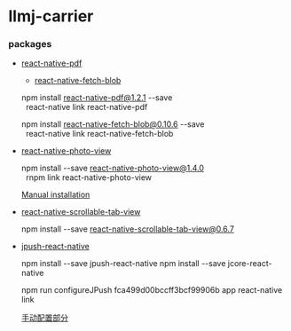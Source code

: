 # llmj-carrier
### packages

- [react-native-pdf](https://github.com/wonday/react-native-pdf)
    - [react-native-fetch-blob]()

    npm install react-native-pdf@1.2.1 --save  
    &nbsp;&nbsp;react-native link react-native-pdf

    npm install react-native-fetch-blob@0.10.6 --save  
    &nbsp;&nbsp;react-native link react-native-fetch-blob


- [react-native-photo-view](https://github.com/alwx/react-native-photo-view)
    
    npm install --save react-native-photo-view@1.4.0  
    &nbsp;&nbsp;rnpm link react-native-photo-view

    [Manual installation](https://github.com/alwx/react-native-photo-view#manual-installation)

- [react-native-scrollable-tab-view](https://github.com/skv-headless/react-native-scrollable-tab-view)
    
    npm install --save react-native-scrollable-tab-view@0.6.7

- [jpush-react-native](https://github.com/jpush/jpush-react-native)
    
    npm install --save jpush-react-native
    npm install --save jcore-react-native

    npm run configureJPush fca499d00bccff3bcf99906b app
    react-native link

    [手动配置部分](https://github.com/jpush/jpush-react-native#2手动操作部分自动配置后部分操作需要手动修改)
    
